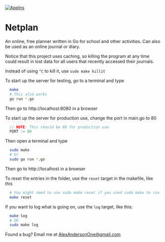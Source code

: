 [![AppIns](https://i.imgur.com/W5HbyhH.png)](https://github.com/appins)
# Netplan

An online, free planner written in Go for school and other activities. Can
also be used as an online journal or diary.

Notice that this project uses caching, so killing the program at any time could
result in lost data for all users that recently accessed their journals.

Instead of using `^C` to kill it, use `sudo make killit`


To start up the server for testing, go to a terminal and type
```bash
  make
  # This also works
  go run *.go
```

Then go to http://localhost:8080 in a browser

To start up the server for production use, change the port in main.go to 80
```go
  // NOTE: This should be 80 for production use
  PORT := 80
```

Then open a terminal and type
```bash
  sudo make
  # Or
  sudo go run *.go
```

Then go to http://localhost in a browser

To reset the entries in the folder, use the `reset` target in the makefile,
like this
```bash
  # You might need to use sudo make reset if you used sudo make to run the server
  make reset
```

If you want to log what is going on, use the `log` target, like this:
```bash
  make log
  # OR
  sudo make log
```

Found a bug? Email me at AlexAndersonOne@gmail.com
